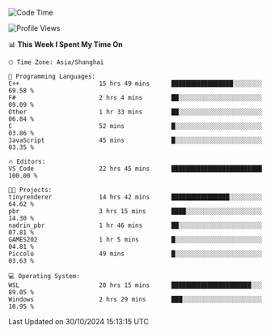 <!--START_SECTION:waka-->
![Code Time](http://img.shields.io/badge/Code%20Time-2%2C095%20hrs%2020%20mins-blue)

![Profile Views](http://img.shields.io/badge/Profile%20Views-0-blue)

📊 **This Week I Spent My Time On** 

```text
🕑︎ Time Zone: Asia/Shanghai

💬 Programming Languages: 
C++                      15 hrs 49 mins      █████████████████░░░░░░░░   69.58 % 
F#                       2 hrs 4 mins        ██░░░░░░░░░░░░░░░░░░░░░░░   09.09 % 
Other                    1 hr 33 mins        ██░░░░░░░░░░░░░░░░░░░░░░░   06.84 % 
C                        52 mins             █░░░░░░░░░░░░░░░░░░░░░░░░   03.86 % 
JavaScript               45 mins             █░░░░░░░░░░░░░░░░░░░░░░░░   03.35 % 

🔥 Editors: 
VS Code                  22 hrs 45 mins      █████████████████████████   100.00 % 

🐱‍💻 Projects: 
tinyrenderer             14 hrs 42 mins      ████████████████░░░░░░░░░   64.62 % 
pbr                      3 hrs 15 mins       ████░░░░░░░░░░░░░░░░░░░░░   14.30 % 
nadrin_pbr               1 hr 46 mins        ██░░░░░░░░░░░░░░░░░░░░░░░   07.81 % 
GAMES202                 1 hr 5 mins         █░░░░░░░░░░░░░░░░░░░░░░░░   04.81 % 
Piccolo                  49 mins             █░░░░░░░░░░░░░░░░░░░░░░░░   03.63 % 

💻 Operating System: 
WSL                      20 hrs 15 mins      ██████████████████████░░░   89.05 % 
Windows                  2 hrs 29 mins       ███░░░░░░░░░░░░░░░░░░░░░░   10.95 % 
```


 Last Updated on 30/10/2024 15:13:15 UTC
<!--END_SECTION:waka-->
